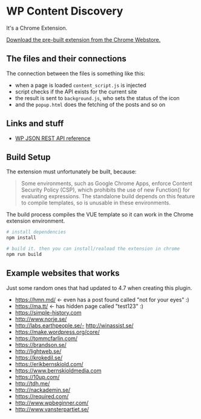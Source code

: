 # WP Content Discovery

It's a Chrome Extension.

[Download the pre-built extension from the Chrome Webstore.](https://chrome.google.com/webstore/detail/wp-content-discovery/alfheophjkbigfnnaimmbkmankadpoic?hl=sv)

## The files and their connections

The connection between the files is something like this:

- when a page is loaded `content_script.js` is injected
- script checks if the API exists for the current site
- the result is sent to `background.js`, who sets the status of the icon
- and the `popup.html` does the fetching of the posts and so on

## Links and stuff

- [WP JSON REST API reference](https://developer.wordpress.org/rest-api/reference/)

## Build Setup

The extension must unfortunately be built, because:

> Some environments, such as Google Chrome Apps, enforce Content Security Policy (CSP), which prohibits the use of new Function() for evaluating expressions. The standalone build depends on this feature to compile templates, so is unusable in these environments.

The build process compiles the VUE template so it can work in the Chrome extension environment.

``` bash
# install dependencies
npm install

# build it. then you can install/reaload the extension in chrome
npm run build
```

## Example websites that works

Just some random ones that had updated to 4.7 when creating this plugin.

- https://hmn.md/ <- even has a post found called "not for your eyes" :)
- https://ma.tt/ <- has hidden page called "test123" :)
- https://simple-history.com
- http://www.norje.se/
- http://labs.earthpeople.se/- http://winassist.se/
- https://make.wordpress.org/core/
- https://tommcfarlin.com/
- https://brandson.se/
- http://lightweb.se/
- https://krokedil.se/
- https://erikbernskiold.com/
- https://www.bernskioldmedia.com
- https://10up.com/
- http://tdh.me/
- http://nackademin.se/
- https://required.com/
- http://www.wpbeginner.com/
- http://www.vansterpartiet.se/
